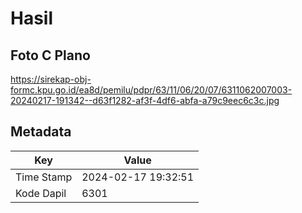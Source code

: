 # Hasil

## Foto C Plano

https://sirekap-obj-formc.kpu.go.id/ea8d/pemilu/pdpr/63/11/06/20/07/6311062007003-20240217-191342--d63f1282-af3f-4df6-abfa-a79c9eec6c3c.jpg


## Metadata

| Key        | Value               |
| ---------- | ------------------- |
| Time Stamp | 2024-02-17 19:32:51 |
| Kode Dapil | 6301                |




